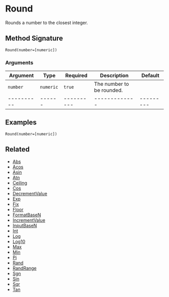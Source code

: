 # Round

Rounds a number to the closest integer.

## Method Signature

```
Round(number=[numeric])
```

### Arguments

| Argument   | Type      | Required   | Description               | Default   |
| ---------- | --------- | ---------- | ------------------------- | --------- |
| `number`   | `numeric` | `true`     | The number to be rounded. |           |
| ---------- | ------    | ---------- | -------------             | --------- |

## Examples

```
Round(number=[numeric])
```

## Related

* [Abs](abs.md)
* [Acos](acos.md)
* [Asin](asin.md)
* [Atn](atn.md)
* [Ceiling](ceiling.md)
* [Cos](cos.md)
* [DecrementValue](decrementvalue.md)
* [Exp](exp.md)
* [Fix](fix.md)
* [Floor](floor.md)
* [FormatBaseN](formatbasen.md)
* [IncrementValue](incrementvalue.md)
* [InputBaseN](inputbasen.md)
* [Int](int.md)
* [Log](log.md)
* [Log10](log10.md)
* [Max](max.md)
* [Min](min.md)
* [Pi](pi.md)
* [Rand](rand.md)
* [RandRange](randrange.md)
* [Sgn](sgn.md)
* [Sin](sin.md)
* [Sqr](sqr.md)
* [Tan](tan.md)

